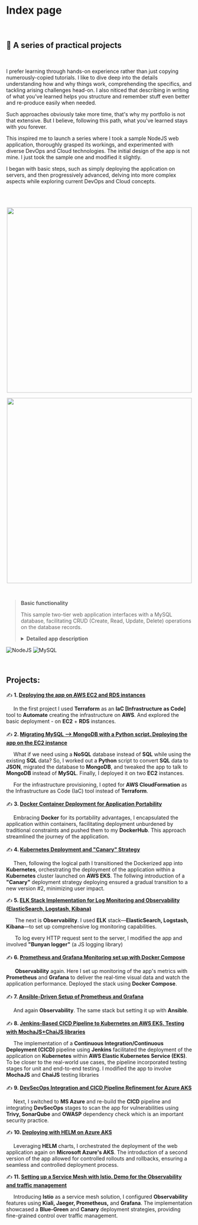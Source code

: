 # Index page

<br>

## 🚀 A series of practical projects    

<br>

I prefer learning through hands-on experience rather than just copying numerously-copied tutorials. I like to dive deep into the details understanding how and why things work, comprehending the specifics, and tackling arising challenges head-on. I also niticed that describing in writing of what you've learned helps you structure and remember stuff even better and re-produce easily when needed.
<br>

Such approaches obviously take more time, that's why my portfolio is not that extensive. But I believe, following this path, what you've learned stays with you forever.

This inspired me to launch a series where I took a sample NodeJS web application, thoroughly grasped its workings, and experimented with diverse DevOps and Cloud technologies. The initial design of the app is not mine. I just took the sample one and modified it slightly.
<br>

I began with basic steps, such as simply deploying the application on servers, and then progressively advanced, delving into more complex aspects while exploring current DevOps and Cloud concepts.

<br><br>


<p align="center">
    <img width="500" src="https://github.com/otam-mato/projects_landing_page/assets/113034133/2f4f43e4-583a-440e-b3c1-3f38674417a9">
</p>
<p align="center">
    <img width="500" src="https://github.com/otam-mato/projects_landing_page/assets/113034133/70b881af-a7af-4bb1-a431-2aa23e8905da">
</p>

<br>

> **Basic functionality**
>
> This sample two-tier web application interfaces with a MySQL database, facilitating CRUD (Create, Read, Update, Delete) operations on the database records.
>
> **<details markdown=1><summary markdown="span">Detailed app description</summary>**
>
> ## Summary
>
> The app sets up a web server for a supplier management system. It allows viewing, adding, updating, and deleting suppliers. 
> 
> #### **Dependencies and Modules**:
>   - **express**: The framework that allows us to set up and run a web server.
>   - **body-parser**: A tool that lets the server read and understand data sent in requests.
>   - **cors**: Ensures the server can communicate with different web addresses or domains.
>   - **mustache-express**: A template engine, letting the server display dynamic web pages using the Mustache format.
>   - **serve-favicon**: Provides the small icon seen on browser tabs for the website.
>   - **Custom Modules**: 
>     - `supplier.controller`: Handles the logic for managing suppliers like fetching, adding, or updating their details.
>     - `config.js`: Keeps the server's settings for connectind to the MySQL database.
>
> #### **Configuration**:
>   - The server starts on a port taken from a setting (like an environment variable) or uses `3000` as a default.
>
> #### **Middleware**:
>   - It's equipped to understand data in JSON format or when it's URL-encoded.
>   - It can chat with web pages hosted elsewhere, thanks to CORS.
>   - Mustache is the chosen format for web pages, with templates stored in a folder named `views`.
>   - There's a public storage (`public`) for things like images or stylesheets, accessible by anyone visiting the site.
>   - The site's tiny browser tab icon is fetched using `serve-favicon`.
>
> #### **Routes (Webpage Endpoints)**:
>   - **Home**: `GET /`: Serves the home page.
>   - **Supplier Operations**: 
>     - `GET /suppliers/`: Fetches and displays all suppliers.
>     - `GET /supplier-add`: Serves a page to add a new supplier.
>     - `POST /supplier-add`: Receives data to add a new supplier.
>     - `GET /supplier-update/:id`: Serves a page to update details of a supplier using its ID.
>     - `POST /supplier-update`: Receives updated data of a supplier.
>     - `POST /supplier-remove/:id`: Removes a supplier using its ID.
>
> #### **Starting Up**:
>   - The server comes to life, starts listening for visits, and announces its awakening with a log message.
>
> </details>

![NodeJS](https://img.shields.io/badge/node.js-6DA55F?style=for-the-badge&logo=node.js&logoColor=white) 
![MySQL](https://img.shields.io/badge/MySQL-00000F?style=for-the-badge&logo=mysql&logoColor=white)

<br>

## Projects:

✍️ **1. [Deploying the app on AWS EC2 and RDS instances](https://github.com/otam-mato/nodejs_mysql_web_app_terraform)** <br>

&nbsp;&nbsp;&nbsp;&nbsp; In the first project I used **Terraform** as an **IaC [Infrastructure as Code]** tool to **Automate** creating the infrastructure on **AWS**. And explored the basic deployment - on **EC2** + **RDS** instances.
 <br><br>
✍️ **2. [Migrating MySQL --> MongoDB with a Python script. Deploying the app on the EC2 instance](https://github.com/otam-mato/nodejs_mongodb_web_app_awscloudformation)** <br>

&nbsp;&nbsp;&nbsp;&nbsp;&nbsp;What if we need using a **NoSQL** database instead of **SQL** while using the existing **SQL** data? So, I worked out a **Python** script to convert **SQL** data to **JSON**, migrated the database to **MongoDB**, and tweaked the app to talk to **MongoDB** instead of **MySQL**. Finally, I deployed it on two **EC2** instances.

&nbsp;&nbsp;&nbsp;&nbsp;&nbsp;For the infrastructure provisioning, I opted for **AWS CloudFormation** as the Infrastructure as Code (IaC) tool instead of **Terraform**.<br><br>
✍️ **3. [Docker Container Deployment for Application Portability](https://github.com/otam-mato/nodejs_mysql_web_app_docker)**<br>

&nbsp;&nbsp;&nbsp;&nbsp;&nbsp;Embracing **Docker** for its portability advantages, I encapsulated the application within containers, facilitating deployment unburdened by traditional constraints and pushed them to my **DockerHub**. This approach streamlined the journey of the application.<br><br>
✍️ **4. [Kubernetes Deployment and "Canary" Strategy](https://github.com/otam-mato/nodejs_mysql_web_app_kubernetes)**<br>

&nbsp;&nbsp;&nbsp;&nbsp;&nbsp;Then, following the logical path I transitioned the Dockerized app into **Kubernetes**, orchestrating the deployment of the application within a **Kubernetes** cluster launched on **AWS EKS**. The follwing introduction of a **"Canary"** deployment strategy deploying ensured a gradual transition to a new version #2, minimizing user impact.

✍️ **5. [ELK Stack Implementation for Log Monitoring and Observability (ElasticSearch, Logstash, Kibana)](https://github.com/otam-mato/nodejs_mysql_web_app_elk)**<br>

&nbsp;&nbsp;&nbsp;&nbsp;&nbsp; The next is **Observability**. I used **ELK** stack—**ElasticSearch, Logstash, Kibana**—to set up comprehensive log monitoring capabilities.

&nbsp;&nbsp;&nbsp;&nbsp;&nbsp; To log every HTTP request sent to the server, I modified the app and involved **"Bunyan logger"** (a JS logging library) <br><br>
✍️ **6. [Prometheus and Grafana Monitoring set up with Docker Compose](https://github.com/otam-mato/nodejs_mysql_web_app_prometheus_grafana)**<br>

&nbsp;&nbsp;&nbsp;&nbsp;&nbsp; **Observability** again. Here I set up monitoring of the app's metrics with **Prometheus** and **Grafana** to deliver the real-time visual data and watch the application performance. Deployed the stack using **Docker Compose**.<br><br>
✍️ **7. [Ansible-Driven Setup of Prometheus and Grafana](https://github.com/otam-mato/nodejs_mysql_web_app_prometheus_grafana_ansible)**<br>

&nbsp;&nbsp;&nbsp;&nbsp;&nbsp;And again **Observability**. The same stack but setting it up with **Ansible**.<br><br>
✍️ **8. [Jenkins-Based CICD Pipeline to Kubernetes on AWS EKS. Testing with MochaJS+ChaiJS libraries](https://github.com/otam-mato/nodejs_mysql_web_app_jenkins_AWS)**<br>

&nbsp;&nbsp;&nbsp;&nbsp;&nbsp;The implementation of a **Continuous Integration/Continuous Deployment (CICD)** pipeline using **Jenkins** facilitated the deployment of the application on **Kubernetes** within **AWS Elastic Kubernetes Service (EKS)**. To be closer to the real-world use cases, the pipeline incorporated testing stages for unit and end-to-end testing. I modified the app to involve **MochaJS** and **ChaiJS** testing libraries<br><br>
✍️ **9. [DevSecOps Integration and CICD Pipeline Refinement for Azure AKS](https://github.com/otam-mato/nodejs_mysql_web_app_jenkins_azure_devsecops)**<br>

&nbsp;&nbsp;&nbsp;&nbsp;&nbsp;Next, I switched to **MS Azure** and re-build the **CICD** pipeline and integrating **DevSecOps** stages to scan the app for vulnerabilities using **Trivy, SonarQube** and **OWASP** dependency check which is an important security practice.<br>

✍️ **10. [Deploying with HELM on Azure AKS](https://github.com/otam-mato/nodejs_mysql_web_app_helm_azure_aks_deployment)**<br>

&nbsp;&nbsp;&nbsp;&nbsp;&nbsp;Leveraging **HELM** charts, I orchestrated the deployment of the web application again on **Microsoft Azure's AKS**. The introduction of a second version of the app allowed for controlled rollouts and rollbacks, ensuring a seamless and controlled deployment process.


✍️ **11. [Setting up a Service Mesh with Istio. Demo for the Observability and traffic management](https://github.com/otam-mato/istio_nodejsapp_demo.git)**<br>

&nbsp;&nbsp;&nbsp;&nbsp;&nbsp;Introducing **Istio** as a service mesh solution, I configured **Observability** features using **Kiali, Jaeger, Prometheus,** and **Grafana**. The implementation showcased a **Blue-Green** and **Canary** deployment strategies, providing fine-grained control over traffic management.

